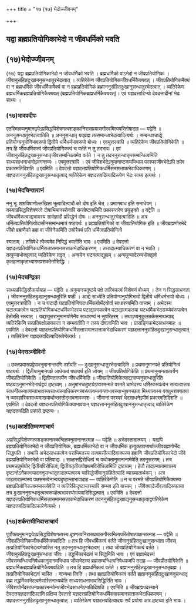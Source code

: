 +++
title = "१७ (१७) भेदोज्जीवनम्"

+++


## यद्वा ब्रह्मप्रतियोगिकाभेदो न जीवधर्मिको भवति

## (**१७)भेदोज्जीवनम्**

(१७) यद्वा ब्रह्मप्रतियोगिकाभेदो न जीवधर्मिको भवति । ब्रह्मधर्मिको वाऽभेदो न जीवप्रतियोगिकः । जीवानुसंहितदुःखाननुसन्धातुरभेदत्वात् । व्यतिरेकेण जीवप्रतियोगिकजीवधर्मिकैक्यवत् । जीवप्रतियोगिकमैक्यं वा न ब्रह्मधर्मिकं जीवधर्मिकमैक्यं वा न ब्रह्मप्रतियोगिकं ब्रह्माननुसंहितदुःखानुसन्धातुरभेदत्वात् । व्यतिरेकेण ब्रह्मधर्मिकब्रह्मप्रतियोगिकैक्यवत् (ब्रह्मप्रतियोगिकब्रह्मधर्मिकैक्यवत्)। एवं यज्ञदत्तादिभ्यो देवदत्तादीनां भेदः साध्यः ।

### (**१७)भावप्रदीपः**

एतस्मिन्नप्यनुमानद्वयेऽप्रसिद्धविशेषणत्वशङ्कानिरासप्रयासगौरवमित्यपरितोषादाह — यद्वेति ॥ अननुसन्धातुरभेदत्वातिति ॥ अननुसन्धातृ यद्ब्रह्म तत्सम्बन्ध्यभेदत्वादित्यर्थः । सम्बन्धश्चाद्ये प्रतियोग्यनुयोगिभावरूपो द्वितीये धर्मिधर्मभावरूपो बोध्यः । एवमुत्तरत्रापि ॥ व्यतिरेकेण जीवप्रतियोगिकेति ॥ तत्र हि जीवधर्मिकत्वं जीवप्रतियोगिकत्वं च वर्तते न तु तदभावः । एवं जीवानुसंहितदुःखानुसन्धातृजीवसम्बन्धित्वमेव वर्तते । न तु तदननुसन्धातृमसम्बन्धित्वमिति साध्यसाधनाभावोऽवगन्तव्यः । एवमुत्तरत्रापि । एवं जीवेशभेदेऽनुमानाष्टकमभिधाय परस्परजीवभेदेऽपि तमेव प्रकारमतिदिशति ॥ एवमिति ॥ देवदत्तो यज्ञदत्तप्रतियोगिकधर्मिसमसत्ताकभेदाधिकरणम् । यज्ञदत्ताननुसंहितदुःखानुसन्धातृत्वाद् व्यतिरेकेण यज्ञदत्तवदित्यादिरूपेण भेदः साध्य इत्यर्थः ।

### (**१७)भेदचिन्तारत्नं**

ननु भूः शशविषाणोल्लखिता भूत्वादित्यादौ को दोष इति चेत् । प्रमाणबाध इति समाधेयम् । यस्याप्रसिद्धविशेषणत्वे दोषाभिमानस्तेनापि सन्तोष्टव्यमिति प्रकारन्तरेण प्रयुङ्क्ते ॥ यद्वेति ॥ जीवधर्मिकत्वाद्यभावस्य सार्वज्ञादौ प्रसिद्धेर्न दोषः ॥ अननुसन्धातुरभेदत्वादिति ॥ अत्र धर्मित्वप्रतियोगित्वोदासीनसम्बन्धमात्रं षष्ठ्यर्थः ॥ ब्रह्मप्रतियोगिको वा जीवप्रतियोगिक इति ॥ जीवब्रह्मणोरभेदे जीवो ब्रह्मणैको ब्रह्म वा जीवेनैकमिति तयोरैक्यं प्रति धर्मित्वप्रतियोगित्वे

स्याताम् । तन्निषेधे त्वैक्यमेव निषिद्धं भवतीति भावः ॥ एवमिति ॥ देवदत्तो यज्ञदत्तप्रतियोगिकधर्मिसत्तासमानसत्ताकभेदाधिकरणम् । तत्तादात्म्याधिकरणं वा न भवति । तत्पुण्याभोक्तृत्वाद् व्यतिरेकेण तद्वत् । अन्वयेन घटवत्याद्यूह्यम् । अन्यपुण्यादेरन्यभोक्तृत्वे कृतहानाकृताभ्यागमप्रसक्तेर्नासिद्धिः ।

### (**१७)भेदचन्द्रिका**

साध्यप्रसिद्धिसौकर्यायाह — यद्वेति ॥ अनुमानचतुष्टये पक्षे तात्त्विकत्वं विशेषणं बोध्यम् । तेन न सिद्धसाधनता । जीवाननुसंहितदुःखानुसन्धातुरिति षष्ठी । आद्ये साध्येति प्रतियोग्यनुयोगिभावो द्वितीये धर्मिधर्मभावो बोध्यः । एवमुत्तरत्रापीति । न च घटादौ घटप्रतियोगिघटधर्मिकयोर्भेदयोर्वा साधारण्यमिति वाच्यम् । अभेदस्य घटात्मकत्वेन घटप्रतियोगिकधटधर्मिकभेदस्य पटाद्यात्मकत्वेन पटाद्यात्मकतया घटधर्मिकभेदसय्प्येवंरूपत्वेन हेतोरति सत्त्वात् । यद्यप्युत्तरानुमानयोगेनैव साधारण्यं न सुपरिहरम् । तथाऽप्यनुकूलतर्कसनाथत्वाद् व्यतिरेकिणि सत्प्रतिपक्षोन्नायकता न सम्भवतीति न तस्य दोषत्वमिति भावः । प्रासङ्गिकभेदसाधनमाहः ॥ एवमिति ॥ देवदत्तो यज्ञदत्तप्रतियोगिकधर्मिसत्तासमानसत्ताकभेदाधिकरणं यज्ञदत्ताननुसंहितदुःखानुसन्धातृत्वात् । व्यतिरेकेण यज्ञदत्तवदित्यादिरूपेणेत्यर्थः ।

### (**१७)भेदसञ्जीविनी**

॥ उक्तप्रयासप्रद्वेषादनुमानान्तरणि दर्शयति — दुःखानुसन्धातुरभेदत्वादिति ॥ प्रथमानुमानपक्षे प्रतियोगित्वं षष्ठ्यर्थः । द्वितीयानुमानपक्षे आधेयत्वं षष्ठ्यर्थ इति ध्येयम् ॥ जीवप्रतियोगिकेति ॥ प्रथमानुमानतात्पर्येण जीवप्रतियोगिकेति ॥ द्वितीयतात्पर्येण जीवधर्मिकेति ॥ जीवप्रतियोगिकेत्याद्यत्राप्यनुसन्धातुरिति षष्ठ्याऽनुमानभेदेनार्थद्वयं द्रष्टव्यम् । अनुमानचतुष्टयेऽप्यस्मन्मते परमते चाभेदस्य धर्मिस्वरूपत्वेन सत्यत्वात्तत्र साधनीयस्यात्यन्ताभावरूपसाध्यस्याधिकरणस्वरूपत्वमत्यन्ताभावस्याभ्युपगच्छता मिथ्यात्वस्य वक्तुमशक्यतया न व्यावहारिकसाध्यमादायार्थान्तरतोद्भावनावकाशः । जीवानां परस्परं भेदसाधनेऽपीमं प्रकारमतिदिशति ॥ एवमिति ॥ देवदत्तो यज्ञदत्तप्रतियोगिकैक्याभाववान् यज्ञदत्ताननुसंहितदुःखाननुसन्धातृत्वाद् व्यतिरेकेण यज्ञदत्तवदिति प्रकारो द्रष्टव्यः ।

### (**१७)काशीतिम्मण्णाचार्य**

अप्रसिद्धविशेषणत्वशङ्कानास्कन्दितमनुमानान्तरमाह — यद्वेति ॥ अभेदस्तादात्म्यम् । यद्यपि ब्रह्मप्रतियोगिकाभेदो न जीवप्रतियोगिकः, ब्रह्मधर्मिकाभेदो वा न जीवधर्मिक इत्युक्तावप्यर्थाज्जीवब्रह्मणोर्भेदः सिद्ध्यति । तथापि अभेदसाधकत्वेन पराभिमतस्य तत्त्वमसीत्यादिवाक्यस्य ब्रह्मणि जीवप्रतियोगिकाभेदो जीवे ब्रह्मप्रतियोगिकाभेदो वा प्रतिपाद्यः । साक्षात्तद्विरोधित्वं च यथोक्तानुमानानामेवेति तदनुसरणम् । तत्र प्रथमचतुर्थयोर् द्वितीयविरोधित्वं, द्वितीयतृतीययोप्रथमविरोधित्वमिति द्रष्टव्यम् । हेतौ तादात्म्यत्वमात्रस्य दृष्टान्तेऽनैकान्त्यादननुसन्धातृतादात्म्यत्वस्य चासिद्धेर्जीवानुसंहितेत्यादि व्याख्यातार्थकम् । अत्र जडतादात्म्यस्य पक्षसमत्वेनान्वयदृष्टान्ताभावादाह — व्यतिरेकेणेति ॥ न च परमते जीवप्रतियोगिकैक्यस्य ब्रह्मप्रतियोगिकत्वमप्यस्त्येवेति न व्यतिरेकिदृष्टान्तस्यापि सम्भव इति वाच्यम् । जीवैक्यादेर्जीवत्वादिरूपतया तत्र दुःखाननुसन्धातृत्वत्वरूपहेत्वभावस्योभयवादिसिद्धत्वात् ॥ एवमिति ॥ देवदत्तो यज्ञदत्तप्रतियोगिकधर्मिसत्तासमानसत्ताकभेदाधिकरणं तदननुसंहितदुःखाद्यनुसन्धातृत्वाद्व्यतिरेकेण यज्ञदत्तवदित्यादिप्रकारेणेत्यर्थः ।

### (**१७)शर्कराश्रीनिवासाचार्य**

पूर्वोक्तानुमानद्वयेऽप्रसिद्धविशेषणत्वस्य दूषणत्वनिरासप्रयासगौरवमित्यपरितोषात्पक्षान्तरमाह — यद्वेति ॥ जीवप्रतियोगिकजीवधर्मिकैक्यवदिति ॥ तत्र हि जीवधर्मिकत्वं वर्तते जीवानुसंहितदुःखानुसन्धाता जीवस् तत्प्रतियोगिकाभेदत्वमेवास्ति नतु तदननुसन्धातुरभेदत्वम् । तथा जीवप्रतियोगिकत्वं वर्तते । जीवानुसंहितदुःखानुसन्धाता जीवः । तद्धर्मिकाभेदत्वं च सिद्धमिति भावः । एवं ब्रह्माभेदस्य जीवसम्बन्धित्वनिषेधकानुमानमभिधाय जीवाभेदस्य ब्रह्मसम्बन्धित्वनिषेधकमपि तदाह — जीवप्रीतयोगिकेति ॥ ब्रह्मधर्मिकब्रह्मप्रतियोगिकैक्यवदिति ॥ तत्र हि ब्रह्मधर्मिकत्वं वर्तते । ब्रह्माननुसंहितदुःखाननुसन्धातृब्रह्म । तत्प्रतियोगिकाभेदत्वं चास्ति । नान्यथा त्विति । तथा ब्रह्मप्रतियोगिकत्वं वर्तते ब्रह्माननुसंहितदुःखाननुसन्धातृ ब्रह्म तद्धर्मिकाभेदत्वमेवास्तिनान्यथेति साध्यसाधनाभावसिद्धिरिति भावः । जीवेशयोर्भेदसाधनप्रकारमन्योन्यजीवभेदसाधनेऽप्यतिदिशति ॥ एवमिति ॥ जीवब्रह्मपदस्थाने देवदत्तयज्ञदत्तादिपदानि प्रक्षिप्य देवतत्तो यज्ञदत्तप्रतियोगिकधर्मिसवासमानसत्ताकभेदाधिकरणम् । यज्ञदत्ताननुसंहितदुःखानुसन्धातृत्वात् । व्यतिरेकेण यज्ञदत्तवदित्यादयः सर्वे प्रयोगा अत्र द्रष्टव्या इति भावः ।

